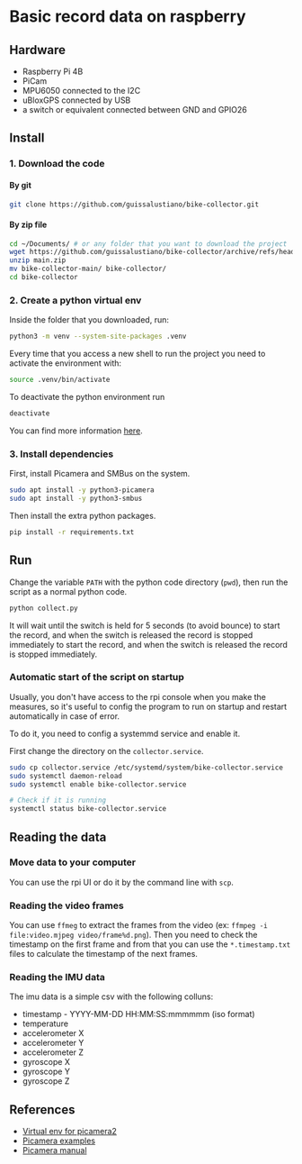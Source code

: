 # Basic record data on raspberry

## Hardware
- Raspberry Pi 4B
- PiCam
- MPU6050 connected to the I2C
- uBloxGPS connected by USB
- a switch or equivalent connected between GND and GPIO26

## Install
### 1. Download the code
#### By git
```bash
git clone https://github.com/guissalustiano/bike-collector.git
```

#### By zip file
```bash
cd ~/Documents/ # or any folder that you want to download the project
wget https://github.com/guissalustiano/bike-collector/archive/refs/heads/main.zip
unzip main.zip
mv bike-collector-main/ bike-collector/
cd bike-collector
```

###  2. Create a python virtual env
Inside the folder that you downloaded, run:
```bash
python3 -m venv --system-site-packages .venv
```

Every time that you access a new shell to run the project you need
to activate the environment with:
```bash
source .venv/bin/activate
```

To deactivate the python environment run
```bash
deactivate
```

You can find more information [here](https://docs.python.org/3/library/venv.html).

### 3. Install dependencies
First, install Picamera and SMBus on the system.
```bash
sudo apt install -y python3-picamera
sudo apt install -y python3-smbus
```

Then install the extra python packages.
```bash
pip install -r requirements.txt
```

## Run
Change the variable `PATH` with the python code directory (`pwd`), 
then run the script as a normal python code.
```bash
python collect.py
```
It will wait until the switch is held for 5 seconds (to avoid bounce) to start the record, and when the switch is released the record is stopped immediately to start the record, 
and when the switch is released the record is stopped immediately.

### Automatic start of the script on startup
Usually, you don't have access to the rpi console when you make the measures,
so it's useful to config the program to run on startup and restart automatically in case of error.

To do it, you need to config a systemmd service and enable it.

First change the directory on the `collector.service`.
```bash
sudo cp collector.service /etc/systemd/system/bike-collector.service
sudo systemctl daemon-reload
sudo systemctl enable bike-collector.service

# Check if it is running
systemctl status bike-collector.service
```

## Reading the data
### Move data to your computer
You can use the rpi UI or do it by the command line with `scp`.

### Reading the video frames
You can use `ffmeg` to extract the frames from the video (ex: `ffmpeg -i file:video.mjpeg video/frame%d.png`).
Then you need to check the timestamp on the first frame and from that you can use the `*.timestamp.txt` files to calculate the timestamp of the next frames.

### Reading the IMU data
The imu data is a simple csv with the following colluns:
- timestamp - YYYY-MM-DD HH:MM:SS:mmmmmm (iso format)
- temperature
- accelerometer X
- accelerometer Y
- accelerometer Z
- gyroscope X
- gyroscope Y
- gyroscope Z

## References
- [Virtual env for picamera2](https://forums.raspberrypi.com/viewtopic.php?t=361758)
- [Picamera examples](https://github.com/raspberrypi/picamera2/tree/main/examples)
- [Picamera manual](https://datasheets.raspberrypi.com/camera/picamera2-manual.pdf)
